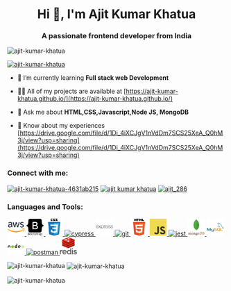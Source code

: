 <h1 align="center">Hi 👋, I'm Ajit Kumar Khatua</h1>
<h3 align="center">A passionate frontend developer from India</h3>

<p align="left"> <img src="https://komarev.com/ghpvc/?username=ajit-kumar-khatua&label=Profile%20views&color=0e75b6&style=flat" alt="ajit-kumar-khatua" /> </p>

<p align="left"> <a href="https://github.com/ryo-ma/github-profile-trophy"><img src="https://github-profile-trophy.vercel.app/?username=ajit-kumar-khatua" alt="ajit-kumar-khatua" /></a> </p>

- 🌱 I’m currently learning **Full stack web Development**

- 👨‍💻 All of my projects are available at [https://ajit-kumar-khatua.github.io/](https://ajit-kumar-khatua.github.io/)

- 💬 Ask me about **HTML,CSS,Javascript,Node JS, MongoDB**

<!-- - 📫 How to reach me ajitkumarkhatua286@gmail.com -->

- 📄 Know about my experiences [https://drive.google.com/file/d/1Di_4iXCJgV1nVdDm7SCS25XeA_Q0hM3j/view?usp=sharing](https://drive.google.com/file/d/1Di_4iXCJgV1nVdDm7SCS25XeA_Q0hM3j/view?usp=sharing)

<h3 align="left">Connect with me:</h3>
<p align="left">
<a href="https://linkedin.com/in/ajit-kumar-khatua-4631ab215" target="blank"><img align="center" src="https://raw.githubusercontent.com/rahuldkjain/github-profile-readme-generator/master/src/images/icons/Social/linked-in-alt.svg" alt="ajit-kumar-khatua-4631ab215" height="30" width="40" /></a>
<a href="https://fb.com/ajit kumar khatua" target="blank"><img align="center" src="https://raw.githubusercontent.com/rahuldkjain/github-profile-readme-generator/master/src/images/icons/Social/facebook.svg" alt="ajit kumar khatua" height="30" width="40" /></a>
<a href="https://www.leetcode.com/ajit_286" target="blank"><img align="center" src="https://raw.githubusercontent.com/rahuldkjain/github-profile-readme-generator/master/src/images/icons/Social/leet-code.svg" alt="ajit_286" height="30" width="40" /></a>
</p>

<h3 align="left">Languages and Tools:</h3>
<p align="left"> <a href="https://aws.amazon.com" target="_blank" rel="noreferrer"> <img src="https://raw.githubusercontent.com/devicons/devicon/master/icons/amazonwebservices/amazonwebservices-original-wordmark.svg" alt="aws" width="40" height="40"/> </a> <a href="https://getbootstrap.com" target="_blank" rel="noreferrer"> <img src="https://raw.githubusercontent.com/devicons/devicon/master/icons/bootstrap/bootstrap-plain-wordmark.svg" alt="bootstrap" width="40" height="40"/> </a> <a href="https://www.w3schools.com/css/" target="_blank" rel="noreferrer"> <img src="https://raw.githubusercontent.com/devicons/devicon/master/icons/css3/css3-original-wordmark.svg" alt="css3" width="40" height="40"/> </a> <a href="https://www.cypress.io" target="_blank" rel="noreferrer"> <img src="https://raw.githubusercontent.com/simple-icons/simple-icons/6e46ec1fc23b60c8fd0d2f2ff46db82e16dbd75f/icons/cypress.svg" alt="cypress" width="40" height="40"/> </a> <a href="https://expressjs.com" target="_blank" rel="noreferrer"> <img src="https://raw.githubusercontent.com/devicons/devicon/master/icons/express/express-original-wordmark.svg" alt="express" width="40" height="40"/> </a> <a href="https://git-scm.com/" target="_blank" rel="noreferrer"> <img src="https://www.vectorlogo.zone/logos/git-scm/git-scm-icon.svg" alt="git" width="40" height="40"/> </a> <a href="https://www.w3.org/html/" target="_blank" rel="noreferrer"> <img src="https://raw.githubusercontent.com/devicons/devicon/master/icons/html5/html5-original-wordmark.svg" alt="html5" width="40" height="40"/> </a> <a href="https://developer.mozilla.org/en-US/docs/Web/JavaScript" target="_blank" rel="noreferrer"> <img src="https://raw.githubusercontent.com/devicons/devicon/master/icons/javascript/javascript-original.svg" alt="javascript" width="40" height="40"/> </a> <a href="https://jestjs.io" target="_blank" rel="noreferrer"> <img src="https://www.vectorlogo.zone/logos/jestjsio/jestjsio-icon.svg" alt="jest" width="40" height="40"/> </a> <a href="https://www.mongodb.com/" target="_blank" rel="noreferrer"> <img src="https://raw.githubusercontent.com/devicons/devicon/master/icons/mongodb/mongodb-original-wordmark.svg" alt="mongodb" width="40" height="40"/> </a> <a href="https://www.mysql.com/" target="_blank" rel="noreferrer"> <img src="https://raw.githubusercontent.com/devicons/devicon/master/icons/mysql/mysql-original-wordmark.svg" alt="mysql" width="40" height="40"/> </a> <a href="https://nodejs.org" target="_blank" rel="noreferrer"> <img src="https://raw.githubusercontent.com/devicons/devicon/master/icons/nodejs/nodejs-original-wordmark.svg" alt="nodejs" width="40" height="40"/> </a> <a href="https://postman.com" target="_blank" rel="noreferrer"> <img src="https://www.vectorlogo.zone/logos/getpostman/getpostman-icon.svg" alt="postman" width="40" height="40"/> </a> <a href="https://redis.io" target="_blank" rel="noreferrer"> <img src="https://raw.githubusercontent.com/devicons/devicon/master/icons/redis/redis-original-wordmark.svg" alt="redis" width="40" height="40"/> </a> </p>

<p><img align="left" src="https://github-readme-stats.vercel.app/api/top-langs?username=ajit-kumar-khatua&show_icons=true&locale=en&layout=compact" alt="ajit-kumar-khatua" /></p>

<p>&nbsp;<img align="center" src="https://github-readme-stats.vercel.app/api?username=ajit-kumar-khatua&show_icons=true&locale=en" alt="ajit-kumar-khatua" /></p>

<p><img align="center" src="https://github-readme-streak-stats.herokuapp.com/?user=ajit-kumar-khatua&" alt="ajit-kumar-khatua" /></p>
